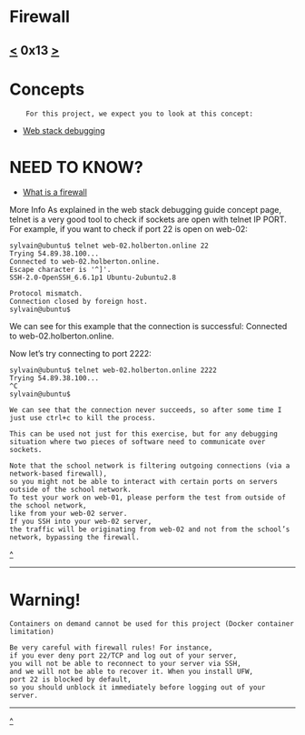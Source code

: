 # Firewall
[<](https://github.com/TheeKingZa/alx-system_engineering-devops/tree/master/0x12-web_stack_debugging_2/README.md) 0x13 [>](https://github.com/TheeKingZa/alx-system_engineering-devops/tree/master/0x14-mysql)
---

# Concepts
        For this project, we expect you to look at this concept:

* [Web stack debugging](https://github.com/TheeKingZa/alx-system_engineering-devops/tree/master/0x0D-web_stack_debugging_0/README.md)


# NEED TO KNOW?
* [What is a firewall](https://en.wikipedia.org/wiki/Firewall_%28computing%29)

More Info
As explained in the web stack debugging guide concept page, telnet is a very good tool to check if sockets are open with telnet IP PORT. For example, if you want to check if port 22 is open on web-02:
```
sylvain@ubuntu$ telnet web-02.holberton.online 22
Trying 54.89.38.100...
Connected to web-02.holberton.online.
Escape character is '^]'.
SSH-2.0-OpenSSH_6.6.1p1 Ubuntu-2ubuntu2.8

Protocol mismatch.
Connection closed by foreign host.
sylvain@ubuntu$
```

We can see for this example that the connection is successful: Connected to web-02.holberton.online.

Now let’s try connecting to port 2222:
```
sylvain@ubuntu$ telnet web-02.holberton.online 2222
Trying 54.89.38.100...
^C
sylvain@ubuntu$
```

    We can see that the connection never succeeds, so after some time I just use ctrl+c to kill the process.

    This can be used not just for this exercise, but for any debugging situation where two pieces of software need to communicate over sockets.

    Note that the school network is filtering outgoing connections (via a network-based firewall),
    so you might not be able to interact with certain ports on servers outside of the school network.
    To test your work on web-01, please perform the test from outside of the school network,
    like from your web-02 server.
    If you SSH into your web-02 server,
    the traffic will be originating from web-02 and not from the school’s network, bypassing the firewall.


[^](#need-to-know)

---

# Warning!
    Containers on demand cannot be used for this project (Docker container limitation)

    Be very careful with firewall rules! For instance,
    if you ever deny port 22/TCP and log out of your server,
    you will not be able to reconnect to your server via SSH,
    and we will not be able to recover it. When you install UFW,
    port 22 is blocked by default,
    so you should unblock it immediately before logging out of your server.

---


[^](#need-to-know)
